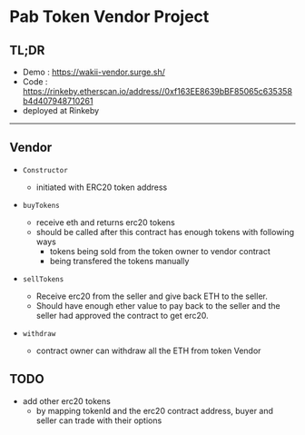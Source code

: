 # Pab Token Vendor Project

## TL;DR 
- Demo : https://wakii-vendor.surge.sh/
- Code : https://rinkeby.etherscan.io/address//0xf163EE8639bBF85065c635358b4d407948710261
- deployed at Rinkeby

---
## Vendor

- `Constructor` 
    - initiated with ERC20 token address

- `buyTokens` 
    - receive eth and returns erc20 tokens
    - should be called after this contract has enough tokens with following ways
        - tokens being sold from the token owner to vendor contract
        - being transfered the tokens manually
    

- `sellTokens`
    - Receive erc20 from the seller and give back ETH to the seller.
    - Should have enough ether value to pay back to the seller and the seller had approved the contract to get erc20.

- `withdraw`
    - contract owner can withdraw all the ETH from token Vendor

## TODO
- add other erc20 tokens 
    -  by mapping tokenId and the erc20 contract address, buyer and seller can trade with their options
    

